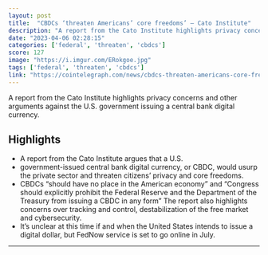```yaml
---
layout: post
title:  "CBDCs ‘threaten Americans’ core freedoms’ — Cato Institute"
description: "A report from the Cato Institute highlights privacy concerns and other arguments against the U.S. government issuing a central bank digital currency."
date: "2023-04-06 02:28:15"
categories: ['federal', 'threaten', 'cbdcs']
score: 127
image: "https://i.imgur.com/ERokgoe.jpg"
tags: ['federal', 'threaten', 'cbdcs']
link: "https://cointelegraph.com/news/cbdcs-threaten-americans-core-freedoms-cato-institute"
---
```


A report from the Cato Institute highlights privacy concerns and other arguments against the U.S. government issuing a central bank digital currency.

## Highlights

- A report from the Cato Institute argues that a U.S.
- government-issued central bank digital currency, or CBDC, would usurp the private sector and threaten citizens’ privacy and core freedoms.
- CBDCs “should have no place in the American economy” and “Congress should explicitly prohibit the Federal Reserve and the Department of the Treasury from issuing a CBDC in any form” The report also highlights concerns over tracking and control, destabilization of the free market and cybersecurity.
- It’s unclear at this time if and when the United States intends to issue a digital dollar, but FedNow service is set to go online in July.

---
